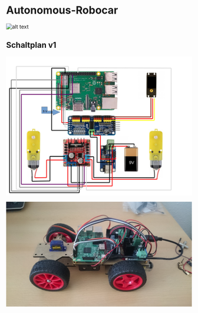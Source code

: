 # Autonomous-Robocar


[image1]: ./Imgs/DSC_0024_2.JPG "purple_rain"
[image2]: ./Imgs/Schaltplan_v1-1.jpg "Schaltplan_v1"
[image3]: ./Images/IMG_20181115_120428.jpg "Auto_camtower"
[image4]: ./Images/Circuit2.png "circuit2"
[image5]: ./Images/placeholder_small.png "Recovery Image"
[image6]: ./Images/placeholder_small.png "Normal Image"
[image7]: ./Images/placeholder_small.png "Flipped Image"


![alt text][image3]

## Schaltplan v1
![alt text][image2]


![alt text][image1]
